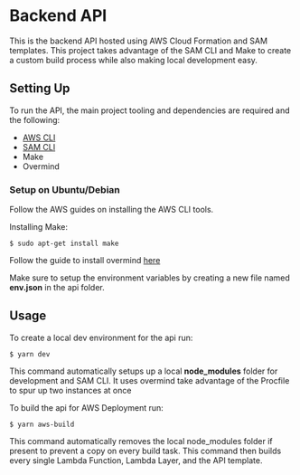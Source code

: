 # Backend API
This is the backend API hosted using AWS Cloud Formation and SAM templates. This project takes advantage of the SAM CLI and Make to create a custom build process while also making local development easy.

## Setting Up
To run the API, the main project tooling and dependencies are required and the following:
- [AWS CLI](https://aws.amazon.com/cli/)
- [SAM CLI](https://docs.aws.amazon.com/serverless-application-model/latest/developerguide/serverless-sam-cli-install.html)
- Make
- Overmind

### Setup on Ubuntu/Debian
Follow the AWS guides on installing the AWS CLI tools.

Installing Make:
```
$ sudo apt-get install make
```

Follow the guide to install overmind [here](https://unix.stackexchange.com/a/647209)

Make sure to setup the environment variables by creating a new file named **env.json** in the api folder.

## Usage
To create a local dev environment for the api run:
```
$ yarn dev
```

This command automatically setups up a local **node_modules** folder for development and SAM CLI. It uses overmind take advantage of the Procfile to spur up two instances at once

To build the api for AWS Deployment run:
```
$ yarn aws-build
```

This command automatically removes the local node_modules folder if present to prevent a copy on every build task. This command then builds every single Lambda Function, Lambda Layer, and the API template.